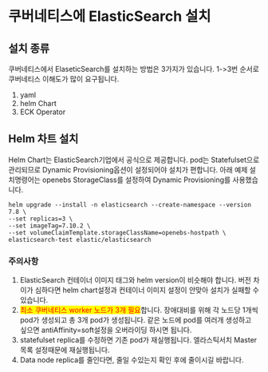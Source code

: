 # 쿠버네티스에 ElasticSearch 설치

## 설치 종류

쿠버네티스에서 ElaseticSearch를 설치하는 방법은 3가지가 있습니다. 1->3번 순서로 쿠버네티스 이해도가 많이 요구됩니다.

1. yaml
2. helm Chart
3. ECK Operator



## Helm 차트 설치

Helm Chart는 ElasticSearch기업에서 공식으로 제공합니다. pod는 Statefulset으로 관리되므로 Dynamic Provisioning옵션이 설정되어야 설치가 편합니다. 아래 예제 설치명령어는 openebs StorageClass를 설정하여 Dynamic Provisioning를 사용했습니다.

```shell
helm upgrade --install -n elasticsearch --create-namespace --version 7.8 \
--set replicas=3 \
--set imageTag=7.10.2 \
--set volumeClaimTemplate.storageClassName=openebs-hostpath \
elasticsearch-test elastic/elasticsearch
```



### 주의사항

1. ElasticSearch 컨테이너 이미지 태그와 helm version이 비슷해야 합니다. 버전 차이가 심하다면 helm chart설정과 컨테이너 이미지 설정이 안맞아 설치가 실패할 수 있습니다.
2. <mark style="color:red;">최소 쿠버네티스 worker 노드가 3개 필요</mark>합니다. 장애대비를 위해 각 노드당 1개씩 pod가 생성되고 총 3개 pod가 생성됩니다. 같은 노드에 pod를 여러개 생성하고 싶으면 antiAffinity=soft설정을 오버라이딩 하시면 됩니다.&#x20;
3. statefulset replica를 수정하면 기존 pod가 재실행됩니다. 엘라스틱서치 Master목록 설정때문에 재실행됩니다.
4. Data node replica를 줄인다면, 줄일 수있는지 확인 후에 줄이시길 바랍니다.

